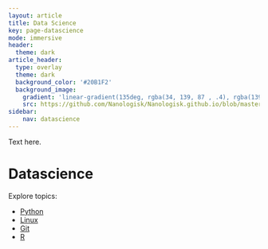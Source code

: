 ```yaml
---
layout: article
title: Data Science
key: page-datascience
mode: immersive
header:
  theme: dark
article_header:
  type: overlay
  theme: dark
  background_color: '#20B1F2'
  background_image:
    gradient: 'linear-gradient(135deg, rgba(34, 139, 87 , .4), rgba(139, 34, 139, .4))'
    src: https://github.com/Nanologisk/Nanologisk.github.io/blob/master/pictures/datascience-hero.jpg?raw=true
sidebar:
    nav: datascience
---
```


Text here.
<!--more-->

# Datascience

Explore topics:


- [Python](/datascience/python/)
- [Linux](/datascience/linux/)
- [Git](/datascience/git/)
- [R](/datascience/R)
